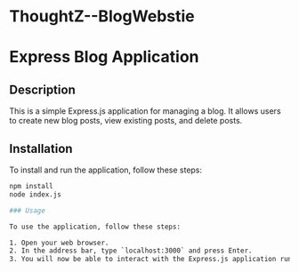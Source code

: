 # ThoughtZ--BlogWebstie
# Express Blog Application

## Description
This is a simple Express.js application for managing a blog. It allows users to create new blog posts, view existing posts, and delete posts.

## Installation
To install and run the application, follow these steps:
```bash
npm install
node index.js

### Usage

To use the application, follow these steps:

1. Open your web browser.
2. In the address bar, type `localhost:3000` and press Enter.
3. You will now be able to interact with the Express.js application running on your local server.

